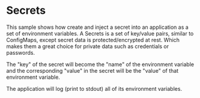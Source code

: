 # Secrets

This sample shows how create and inject a secret into an application as a set
of environment variables. A Secrets is a set of key/value pairs, similar to
ConfigMaps, except secret data is protected/encrypted at rest. Which
makes them a great choice for private data such as credentials or passwords.

The "key" of the secret will become the "name" of the environment variable and
the corresponding "value" in the secret will be the "value" of that
environment variable.

The application will log (print to stdout) all of its environment variables.
